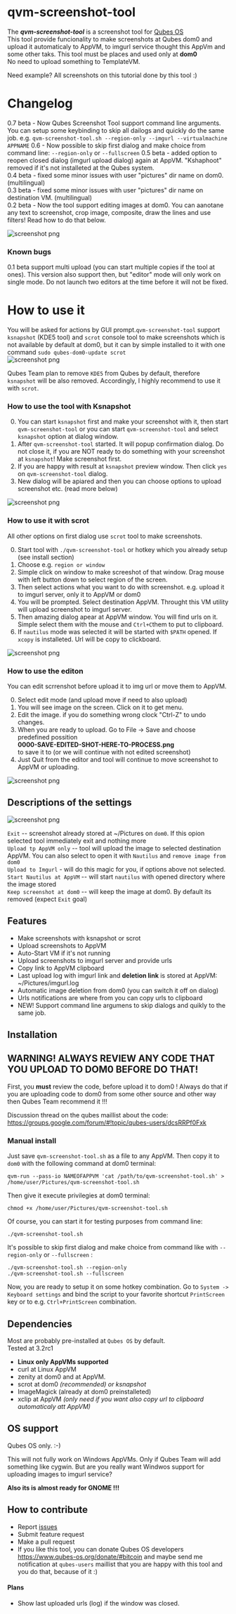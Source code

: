 # qvm-screenshot-tool

The _**qvm-screenshot-tool**_ is a screenshot tool for [Qubes OS](https://qubes-os.org/)<br>
This tool provide funcionality to make screenshots at Qubes dom0 and upload it automaticaly to AppVM, to imgurl service thought this AppVm and some other taks.
This tool must be places and used only at **dom0** <br>
No need to upload something to TemplateVM.

Need example? All screenshots on this tutorial done by this tool :)

# Changelog
0.7 beta - Now Qubes Screenshot Tool support command line arguments. You can setup some keybinding to skip all dailogs and quickly do the same job. e.g. `qvm-screenshot-tool.sh --region-only --imgurl --virtualmachine APPNAME`
0.6 - Now possible to skip first dialog and make choice from command line: `--region-only` or `--fullscreen` 
0.5 beta - added option to reopen closed dialog (imgurl upload dialog) again at AppVM. "Kshaphoot" removed if it's not installeted at the Qubes system. <br>
0.4 beta - fixed some minor issues with user "pictures" dir name on dom0.  (multilingual) <br>
0.3 beta - fixed some minor issues with user "pictures" dir name on destination VM. (multilingual) <br>
0.2 beta - Now the tool support editing images at dom0. You can aanotane any text to screenshot, crop image, composite, draw the lines and use filters! Read how to do that below.<br>

![screenshot png](https://i.imgur.com/UmDHZ8j.png)

### Known bugs
0.1 beta support multi upload (you can start multiple copies if the tool at ones). This version also support then, but "editor" mode will only work on single mode. Do not launch two editors at the time before it will not be fixed. 

# How to use it

You will be asked for actions by GUI prompt.`qvm-screenshot-tool` support `ksnapshot` (KDE5 tool) and `scrot` console tool to make screenshots which is not available by default at dom0, but it can by simple installed to it with one command `sudo qubes-dom0-update scrot`<br> 
![screenshot png](https://i.imgur.com/h3h1dMW.png)

Qubes Team plan to remove `KDE5` from Qubes by default, therefore `ksnapshot` will be also removed. Accordingly, I highly recommend to use it with `scrot`. 

### How to use the tool with Ksnapshot

0. You can start `ksnapshot` first and make your screenshot with it, then start `qvm-screenshot-tool` or you can start `qvm-screenshot-tool` and select `ksnapshot` option at dialog window.
0. After `qvm-screenshot-tool` started. It will popup confirmation dialog. Do not close it, if you are NOT ready to do something with your screenshot at `ksnapshot`! Make screenshot first. 
0. If you are happy with result at `ksnapshot` preview window. Then click `yes` on `qvm-screenshot-tool` dialog.
0. New dialog will be apiared and then you can choose options to upload screenshot etc. (read more below)

![screenshot png](https://i.imgur.com/kGMGAOr.png)

### How to use it with scrot

All other options on first dialog use `scrot` tool to make screenshots.

0. Start tool with `./qvm-screenshot-tool` or hotkey which you already setup (see install section)
0. Choose e.g. `region or window` 
0. Simple click on window to make screeshot of that window. Drag mouse with left button down to select region of the screen.
0. Then select actions what you want to do with screenshot. e.g. upload it to imgurl server, only it to AppVM or dom0
0. You will be prompted. Select destination AppVM. Throught this VM utility will upload screenshot to imgurl server.
0. Then amazing dialog apear at AppVM window. You will find urls on it. Simple select them with the mouse and `Ctrl+C`them to put to clipboard. 
0. If `nautilus` mode was selected it will be started with `$PATH` opened. If `xcopy` is installeted. Url will be copy to clickboard.

![screenshot png](https://i.imgur.com/r7IT8TK.png)

### How to use the editon

You can edit scrrenshot before upload it to img url or move them to AppVM.

0. Select edit mode (and upload move if need to also upload)
0. You will see image on the screen. Click on it to get menu. 
0. Edit the image. if you do something wrong clock "Ctrl-Z" to undo changes.
0. When you are ready to upload. Go to File -> Save and choose predefined possition<br> **0000-SAVE-EDITED-SHOT-HERE-TO-PROCESS.png**<br>to save it to (or we will continue with not edited screenshot)
0. Just Quit from the editor and tool will continue to move screenshot to AppVM or uploading.

![screenshot png](https://i.imgur.com/qPPmF7X.png)


Descriptions of the settings 
----
![screenshot png](https://i.imgur.com/Kro9bhO.png)

`Exit` -- screenshot already stored at ~/Pictures on `dom0`. If this opion selected tool immediately exit and nothing more<br>
`Upload tp AppVM only` -- tool will upload the image to selected destination AppVM. You can also select to open it with `Nautilus` and `remove image from dom0`<br>
`Upload to Imgurl` - will do this magic for you, if options above not selected.<br>
`Start Nautilus at AppVM` -- will start `nautilus` with opened directory where the image stored<br>
`Keep screenshot at dom0` -- will keep the image at dom0. By default its removed (expect `Exit` goal)<br>

Features
----
* Make screenshots with ksnapshot or scrot
* Upload screenshots to AppVM
* Auto-Start VM if it's not running
* Upload screenshots to imgurl server and provide urls
* Copy link to AppVM clipboard
* Last upload log with imgurl link and **deletion link** is stored at AppVM: ~/Pictures/imgurl.log
* Automatic image deletion from dom0 (you can switch it off on dialog)
* Urls notifications are where from you can copy urls to clipboard
* NEW! Support command line argumens to skip dialogs and quikly to the same job.

Installation
----

## WARNING! ALWAYS REVIEW ANY CODE THAT YOU UPLOAD TO DOM0 BEFORE DO THAT!
First, you **must** review the code, before upload it to dom0 ! Always do that if you are uploading code to dom0 from some 
other source and other way then Qubes Team recommend it !!!

Discussion thread on the qubes maillist about the code:<br>
https://groups.google.com/forum/#!topic/qubes-users/dcsRRPf0Fxk


### Manual install

Just save `qvm-screenshot-tool.sh` as a file to any AppVM. Then copy it to `dom0` with the following command at dom0 terminal:

```shell
qvm-run --pass-io NAMEOFAPPVM 'cat /path/to/qvm-screenshot-tool.sh' > /home/user/Pictures/qvm-screenshot-tool.sh
```
Then give it execute privilegies at dom0 terminal:

```shell
chmod +x /home/user/Pictures/qvm-screenshot-tool.sh
```

Of course, you can start it for testing purposes from command line:

```shell
./qvm-screenshot-tool.sh
```

It's possible to skip first dialog and make choice from command like with `--region-only` or `--fullscreen` :

```shell
./qvm-screenshot-tool.sh --region-only
./qvm-screenshot-tool.sh --fullscreen
```

Now, you are ready to setup it on some hotkey combination. Go to `System -> Keyboard settings` and bind the script to your favorite shortcut `PrintScreen` key or to e.g. `Ctrl+PrintScreen` combination.



Dependencies
----

Most are probably pre-installed at `Qubes OS` by default.<br>
Tested at 3.2rc1 

* **Linux only AppVMs supported**
* curl at Linux AppVM
* zenity at dom0 and at AppVM. 
* scrot at dom0 <i>(recommended) or ksnapshot</i>
* ImageMagick (already at dom0 preinstalleted)
* xclip at AppVM <i>(only need if you want also copy url to clipboard automaticaly att AppVM)</i>

OS support
----
Qubes OS only. :-) 

This will not fully work on Windows AppVMs. Only if Qubes Team will add something like cygwin. But are you really want Windwos support for uploading images to imgurl service? <br>

**Also its is almost ready for GNOME !!!**

How to contribute
----

* Report [issues](https://github.com/evadogstar/qvm-screenshot-tool/issues)
* Submit feature request
* Make a pull request
* If you like this tool, you can donate Qubes OS developers https://www.qubes-os.org/donate/#bitcoin and maybe send me notification at `qubes-users` maillist that you are happy with this tool and you do that, because of it :)

#### Plans

* Show last uploaded urls (log) if the window was closed.
